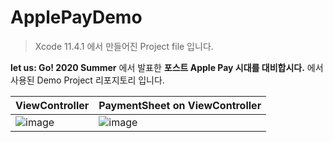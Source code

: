 # ApplePayDemo

> Xcode 11.4.1 에서 만들어진 Project file 입니다.

**let us: Go! 2020 Summer** 에서 발표한 **포스트 Apple Pay 시대를 대비합시다.** 에서 사용된 Demo Project 리포지토리 입니다.

ViewController | PaymentSheet on ViewController
---|---
![image](https://user-images.githubusercontent.com/28520053/87955103-3d6d0600-cae8-11ea-97e7-12470adc048e.png)|![image](https://user-images.githubusercontent.com/28520053/87955132-452caa80-cae8-11ea-87fa-ce999c79e52a.png)
